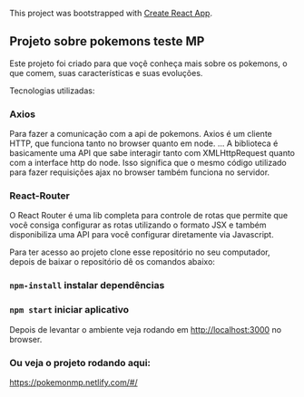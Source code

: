 This project was bootstrapped with [Create React App](https://github.com/facebook/create-react-app).

## Projeto sobre pokemons teste MP

Este projeto foi criado para que voçê conheça mais sobre os pokemons, o que comem, suas características e suas evoluções.

Tecnologias utilizadas:

### Axios
Para fazer a comunicação com a api de pokemons. Axios é um cliente HTTP, que funciona tanto no browser quanto em node. ... A biblioteca é basicamente uma API que sabe interagir tanto com XMLHttpRequest quanto com a interface http do node. Isso significa que o mesmo código utilizado para fazer requisições ajax no browser também funciona no servidor.

### React-Router
O React Router é uma lib completa para controle de rotas que permite que você consiga configurar as rotas utilizando o formato JSX e também disponibiliza uma API para você configurar diretamente via Javascript.

Para ter acesso ao projeto clone esse repositório no seu computador, depois de baixar o repositório dê os comandos abaixo:

### `npm-install` instalar dependências

### `npm start` iniciar aplicativo

Depois de levantar o ambiente veja rodando em [http://localhost:3000](http://localhost:3000) no browser.

### Ou veja o projeto rodando aqui: 

https://pokemonmp.netlify.com/#/




